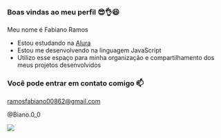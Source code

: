 ### Boas vindas ao meu perfil 😎👌😆

Meu nome é Fabiano Ramos

- Estou estudando na [Alura](https://www.alura.com.br)
- Estou me desenvolvendo na linguagem JavaScript
- Utilizo esse espaço para minha organização e compartilhamento dos meus projetos desenvolvidos

### Você pode entrar em contato comigo 📫

ramosfabiano00862@gmail.com

@Biano.0_0

![](https://media1.tenor.com/m/-qBsG1HwR4oAAAAC/cat-dance-dancing-cat.gif)
